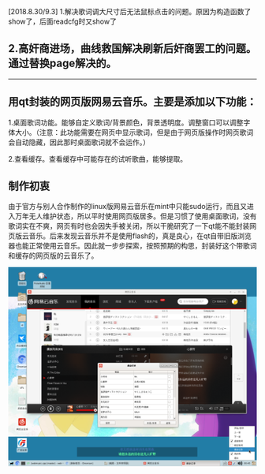 [2018.8.30/9.3]
1.解决歌词调大尺寸后无法鼠标点击的问题。原因为构造函数了show了，后面readcfg时又show了

2.高奸商进场，曲线救国解决刷新后奸商罢工的问题。通过替换page解决的。
-------------
-------------
用qt封装的网页版网易云音乐。主要是添加以下功能：
----------
1.桌面歌词功能。能够自定义歌词/背景颜色，背景透明度。调整窗口可以调整字体大小。（注意：此功能需要在网页中显示歌词，但是由于网页版操作时网页歌词会自动隐藏，因此那时桌面歌词就不会运作。）

2.查看缓存。查看缓存中可能存在的试听歌曲，能够提取。

制作初衷
------------
由于官方与别人合作制作的linux版网易云音乐在mint中只能sudo运行，而且又进入万年无人维护状态，所以平时使用网页版居多。但是习惯了使用桌面歌词，没有歌词实在不爽，网页有时也会因失手被关闭，所以干脆研究了一下qt能不能封装网页版云音乐。后来发现云音乐并不是使用flash的，真是良心，在qt自带旧版浏览器也能正常使用云音乐。因此就一步步探索，按照预期的构思，封装好这个带歌词和缓存的网页版的云音乐了。

![截图](https://github.com/noahsai/web-cloud-music/raw/master/截图/0.png)
